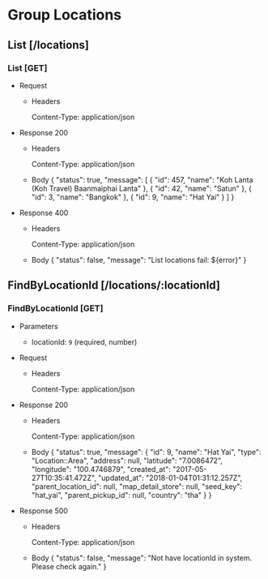 # Group Locations

## List [/locations]

### List [GET]

+ Request

    + Headers

        Content-Type: application/json


+ Response 200
    + Headers

        Content-Type: application/json


    + Body
       {
        "status": true,
        "message": [
                {
                    "id": 457,
                    "name": "Koh Lanta (Koh Travel) Baanmaiphai Lanta"
                },
                {
                    "id": 42,
                    "name": "Satun"
                },
                {
                    "id": 3,
                    "name": "Bangkok"
                },
                {
                    "id": 9,
                    "name": "Hat Yai"
                }
            ]
        }

+ Response 400

    + Headers

        Content-Type: application/json

    + Body
        {
            "status": false,
            "message": "List locations fail: ${error}"
        }

## FindByLocationId [/locations/:locationId]

### FindByLocationId [GET]


+ Parameters

    + locationId: `9` (required, number)

+ Request

    + Headers

        Content-Type: application/json

+ Response 200
    + Headers

        Content-Type: application/json


    + Body
        {
            "status": true,
            "message": {
                "id": 9,
                "name": "Hat Yai",
                "type": "Location::Area",
                "address": null,
                "latitude": "7.0086472",
                "longitude": "100.4746879",
                "created_at": "2017-05-27T10:35:41.472Z",
                "updated_at": "2018-01-04T01:31:12.257Z",
                "parent_location_id": null,
                "map_detail_store": null,
                "seed_key": "hat_yai",
                "parent_pickup_id": null,
                "country": "tha"
            }
        }

+ Response 500

    + Headers

        Content-Type: application/json

    + Body
        {
            "status": false,
            "message": "Not have locationId in system. Please check again."
        }



